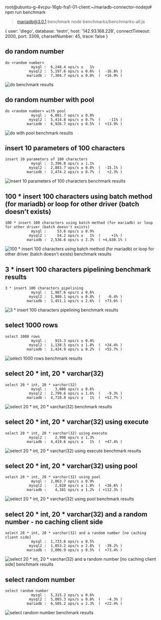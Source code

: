 root@ubuntu-g-4vcpu-16gb-fra1-01-client:~/mariadb-connector-nodejs# npm run benchmark

> mariadb@3.0.1 benchmark
> node benchmarks/benchmarks-all.js

{
user: 'diego',
database: 'testn',
host: '142.93.168.228',
connectTimeout: 2000,
port: 3306,
charsetNumber: 45,
trace: false
}
##  do random number

```
do <random number>
            mysql :  6,248.4 ops/s ±   1%
           mysql2 :  5,197.6 ops/s ± 0.6%  (  -16.8% )
          mariadb :  7,304.7 ops/s ± 0.8%  (  +16.9% )
```
![do <random number> benchmark results](https://quickchart.io/chart/render/zm-ef74089a-be91-49f1-b5a0-5b9ac5752435?data1=6248&data2=5198&data3=7305)

##  do random number with pool

```
do <random number> with pool
            mysql :  6,081.7 ops/s ± 0.8%
           mysql2 :  5,414.8 ops/s ± 0.7%  (    -11% )
          mariadb :  6,926.7 ops/s ± 0.5%  (  +13.9% )
```
![do <random number> with pool benchmark results](https://quickchart.io/chart/render/zm-ef74089a-be91-49f1-b5a0-5b9ac5752435?data1=6082&data2=5415&data3=6927)

##  insert 10 parameters of 100 characters

```
insert 10 parameters of 100 characters
            mysql :  3,396.8 ops/s ± 1.1%
           mysql2 :  2,883.7 ops/s ± 0.8%  (  -15.1% )
          mariadb :  3,474.2 ops/s ± 0.7%  (   +2.3% )
```
![insert 10 parameters of 100 characters benchmark results](https://quickchart.io/chart/render/zm-ef74089a-be91-49f1-b5a0-5b9ac5752435?data1=3397&data2=2884&data3=3474)

##  100 * insert 100 characters using batch method (for mariadb) or loop for other driver (batch doesn't exists)

```
100 * insert 100 characters using batch method (for mariadb) or loop for other driver (batch doesn't exists)
            mysql :     53.6 ops/s ± 0.9%
           mysql2 :     54.2 ops/s ±   1%  (     +1% )
          mariadb :  2,536.6 ops/s ± 2.3%  ( +4,630.1% )
```
![100 * insert 100 characters using batch method (for mariadb) or loop for other driver (batch doesn't exists) benchmark results](https://quickchart.io/chart/render/zm-ef74089a-be91-49f1-b5a0-5b9ac5752435?data1=54&data2=54&data3=2537)

##  3 * insert 100 characters pipelining benchmark results

```
3 * insert 100 characters pipelining
            mysql :  1,987.6 ops/s ± 0.6%
           mysql2 :  1,980.1 ops/s ± 0.8%  (   -0.4% )
          mariadb :  3,451.1 ops/s ± 2.6%  (  +73.6% )
```
![3 * insert 100 characters pipelining benchmark results](https://quickchart.io/chart/render/zm-ef74089a-be91-49f1-b5a0-5b9ac5752435?data1=1988&data2=1980&data3=3451)

##  select 1000 rows

```
select 1000 rows
            mysql :    915.3 ops/s ± 0.4%
           mysql2 :  1,138.5 ops/s ± 1.8%  (  +24.4% )
          mariadb :  1,424.9 ops/s ± 0.2%  (  +55.7% )
```
![select 1000 rows benchmark results](https://quickchart.io/chart/render/zm-ef74089a-be91-49f1-b5a0-5b9ac5752435?data1=915&data2=1138&data3=1425&title=select%201000%20rows)

##  select 20 * int, 20 * varchar(32)

```
select 20 * int, 20 * varchar(32)
            mysql :    3,086 ops/s ± 0.6%
           mysql2 :  2,799.6 ops/s ± 1.6%  (   -9.3% )
          mariadb :  4,710.8 ops/s ±   1%  (  +52.7% )
```
![select 20 * int, 20 * varchar(32) benchmark results](https://quickchart.io/chart/render/zm-ef74089a-be91-49f1-b5a0-5b9ac5752435?data1=3086&data2=2800&data3=4711)

##  select 20 * int, 20 * varchar(32) using execute

```
select 20 * int, 20 * varchar(32) using execute
           mysql2 :    2,998 ops/s ± 1.3%
          mariadb :  4,419.6 ops/s ±   1%  (  +47.4% )
```
![select 20 * int, 20 * varchar(32) using execute benchmark results](https://quickchart.io/chart/render/zm-36b213f4-8efe-4943-8f94-82edf94fce83?data1=2998&data2=4420)

##  select 20 * int, 20 * varchar(32) using pool

```
select 20 * int, 20 * varchar(32) using pool
            mysql :  2,063.7 ops/s ± 0.9%
           mysql2 :    2,820 ops/s ± 1.8%  (  +36.6% )
          mariadb :    4,381 ops/s ± 1.2%  ( +112.3% )
```
![select 20 * int, 20 * varchar(32) using pool benchmark results](https://quickchart.io/chart/render/zm-ef74089a-be91-49f1-b5a0-5b9ac5752435?data1=2064&data2=2820&data3=4381)

##  select 20 * int, 20 * varchar(32) and a random number - no caching client side

```
select 20 * int, 20 * varchar(32) and a random number [no caching client side]
            mysql :  1,733.6 ops/s ± 0.5%
           mysql2 :  1,053.2 ops/s ± 2.8%  (  -39.2% )
          mariadb :  3,006.9 ops/s ± 0.5%  (  +73.4% )
```
![select 20 * int, 20 * varchar(32) and a random number [no caching client side] benchmark results](https://quickchart.io/chart/render/zm-ef74089a-be91-49f1-b5a0-5b9ac5752435?data1=1734&data2=1053&data3=3007)

##  select random number

```
select random number
            mysql :  5,315.2 ops/s ± 0.6%
           mysql2 :  5,085.3 ops/s ± 0.8%  (   -4.3% )
          mariadb :  6,505.2 ops/s ± 2.3%  (  +22.4% )
```
![select random number benchmark results](https://quickchart.io/chart/render/zm-ef74089a-be91-49f1-b5a0-5b9ac5752435?data1=5315&data2=5085&data3=6505)

